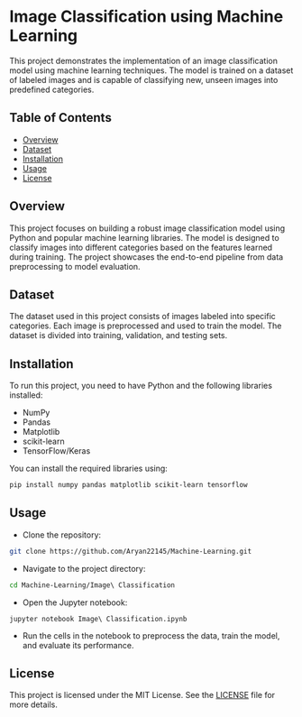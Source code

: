 # Image Classification using Machine Learning

This project demonstrates the implementation of an image classification model using machine learning techniques. The model is trained on a dataset of labeled images and is capable of classifying new, unseen images into predefined categories.

## Table of Contents
- [Overview](#overview)
- [Dataset](#dataset)
- [Installation](#installation)
- [Usage](#usage)
- [License](#license)

## Overview

This project focuses on building a robust image classification model using Python and popular machine learning libraries. The model is designed to classify images into different categories based on the features learned during training. The project showcases the end-to-end pipeline from data preprocessing to model evaluation.

## Dataset

The dataset used in this project consists of images labeled into specific categories. Each image is preprocessed and used to train the model. The dataset is divided into training, validation, and testing sets.

## Installation

To run this project, you need to have Python and the following libraries installed:

- NumPy
- Pandas
- Matplotlib
- scikit-learn
- TensorFlow/Keras

You can install the required libraries using:

```bash
pip install numpy pandas matplotlib scikit-learn tensorflow 
```
## Usage
- Clone the repository:
```bash 
git clone https://github.com/Aryan22145/Machine-Learning.git
```
- Navigate to the project directory:
```bash 
cd Machine-Learning/Image\ Classification
```
- Open the Jupyter notebook:
```
jupyter notebook Image\ Classification.ipynb
```
- Run the cells in the notebook to preprocess the data, train the model, and evaluate its performance.

## License
This project is licensed under the MIT License. See the [LICENSE](LICENSE) file for more details.
